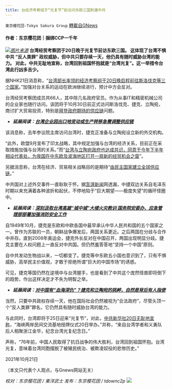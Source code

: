 ```yaml
---
title: 台经济考察组于“光复节”前访问东欧三国刺激中共
---
```

`東京櫻花団-Tokyo Sakura Group` [轉載自GNews](https://gnews.org/zh-hans/1608002/)

#### 作者：东京樱花团｜捆绑CCP一千年
![](https://assets.gnews.org/wp-content/uploads/2021/10/pasted-image-0-13.png)[*图片来源*](https://www3.nhk.or.jp/news/html/20211021/K10013315791_2110210458_2110210459_01_04.jpg)
**台湾经贸考察团于20日晚于光复节前访东欧三国。 这体现了台湾不惧中共 “反人类罪” 政权威胁，但中共只要存续一天，他仍具有随时威胁台湾的能力。 对此，中共无耻地宣称，台湾回到祖国怀抱就是“台湾光复”。这一举措令台湾此行凶多吉少。**

据NHK21日消息称，“[台湾部长率领的经济考察组于20日晚启程前往斯洛伐克等三个国家](https://www3.nhk.or.jp/news/html/20211021/k10013315791000.html?utm_int=nsearch_contents_search-items_001)。”加强对台关系的运动在欧洲继续进行，预计中方会反对。

台湾经贸考察团成员共66人，其中除几名政府官员。作为从事IT和精密机械公司的企业家也随行访问。该团将于10月30日前正式访问斯洛伐克、捷克、立陶宛，商讨扩大贸易投资，特别是[拜登政府期待的供应链](https://www.voachinese.com/a/us-taiwan-china-supply-chain-chips-20210129/5757650.html)问题。

- ***延展阅读：***[***台湾企业因出口地变动或生产转移急需调整供应链***](https://www.jetro.go.jp/biz/areareports/special/2019/1201/03063e03b4d39ad6.html)


该消息称，去年参议院主席访问台湾时，捷克正准备与立陶宛设立新的外交机构。

“此外，欧盟9月宣布了印太战略，其中规定加强与台湾的经济关系，目前正在采取措施加强与台湾的关系。”而“[台湾与立陶宛政府也达成共识，同意于今年下半年相设代表处，为我国在中东欧及波海地区打开一扇新的经贸机会之窗](https://www.rfi.fr/tw/%E5%9C%8B%E9%9A%9B/20210914-%E5%8F%B0%E7%81%A3%E5%A4%A7%E5%9E%8B%E7%B6%93%E8%B2%BF%E6%8A%95%E8%B3%87%E8%80%83%E5%AF%9F%E5%9C%98%E5%B0%87%E8%A8%AA%E4%B8%AD%E6%9D%B1%E6%AD%903%E5%9C%8B)”。

另据消息称，台湾在经济、贸易相关战略目的是期待“[由民主国家建立全球供应链](https://jp.taiwantoday.tw/news.php?unit=148,149,150,151,152&amp;post=207739)。”

中共国对上述外交事件一直耿耿于怀。据[澎湃新闻](https://m.thepaper.cn/newsDetail_forward_9009694)网透漏，中捷双边关系自毛泽东时期以来充满着各种波折和起伏，不停地陷于“巨大期望——极度失望”的循环怪圈中。

- ***延展阅读：***[***深刻汲取台湾高雄“城中城”大楼火灾教训 国务院安委办、应急管理部部署加强消防安全工作***](https://www.emerinfo.cn/2021-10/20/c_1211412461.htm)


自1949年10月，捷克是东欧和中欧各国中最早承认中华人民共和国的五个国家之一。曾作为苏联的一员，朝鲜战争爆发后，两国关系更近。之后两国在分歧与合作中并存。直到2008年奥运会，捷克外长反对在中国召开，两国出现明显分歧。捷克主要在人权问题上一直反对中共国。但仍然羞答答地“坚持一个中国”原则。

自中共发动生物战以来，一切都变了。捷克等中东欧五小国也意识到了，只有不惧威胁，高举民主价值观，才敢于拒绝所谓“巨大的中国市场”的诱惑。

可见，捷克等国仍然在逆境中与台湾握手，也是看到了中共这个庞然怪兽即将倒下的趋势，作出这样决定才不失为明智之举。

- ***延展阅读：***[***对中国有“血海深仇”？捷克和立陶宛的挑衅，自然是背后有人指使***](https://3g.163.com/dy/article/GJROGS5R055271UB.html)


当然，只要中共政权存续一天，他在国际社会仍然被视为“合法政府”，尽管头顶一个“反人类罪”罪名，它仍然具有随时威胁台湾的能力。

与此同时，台湾即将于25日迎来“光复节”，对此，[中共新华社20日无耻地宣称](http://www.news.cn/2021-10/20/c_1127977867.htm)，“海峡两岸民间交流基地授牌仪式20日举办。”并称，“来自台湾学者和义勇队后人相聚浙江金华，纪念台湾光复纪念日。”

声称，“76年前，中国人民取得了抗日战争的伟大胜利，台湾回到祖国怀抱。台湾光复，意味着台湾同胞摆脱了被殖民统治、被欺凌奴役的悲惨历史。”

2021年10月21日

（本文只代表个人观点，与Gnews网站无关）

*校对：东京樱花团 / 東洋武士*
*发布：东京樱花团 / tdownc2p*
![](https://assets.gnews.org/wp-content/uploads/2021/08/image0-1-36.jpg)
